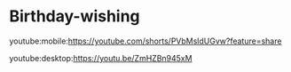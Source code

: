 # Birthday-wishing


youtube:mobile:https://youtube.com/shorts/PVbMsldUGvw?feature=share


youtube:desktop:https://youtu.be/ZmHZBn945xM



